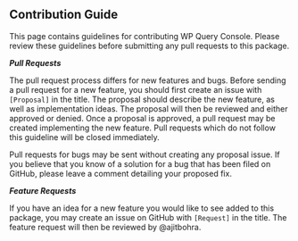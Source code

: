 **Contribution Guide**
----------------------

This page contains guidelines for contributing WP Query Console. Please review these guidelines before submitting any pull requests to this package.

***Pull Requests***

The pull request process differs for new features and bugs. Before sending a pull request for a new feature, you should first create an issue with `[Proposal]` in the title. The proposal should describe the new feature, as well as implementation ideas. The proposal will then be reviewed and either approved or denied. Once a proposal is approved, a pull request may be created implementing the new feature. Pull requests which do not follow this guideline will be closed immediately.

Pull requests for bugs may be sent without creating any proposal issue. If you believe that you know of a solution for a bug that has been filed on GitHub, please leave a comment detailing your proposed fix.

***Feature Requests***

If you have an idea for a new feature you would like to see added to this package, you may create an issue on GitHub with `[Request]` in the title. The feature request will then be reviewed by @ajitbohra.
